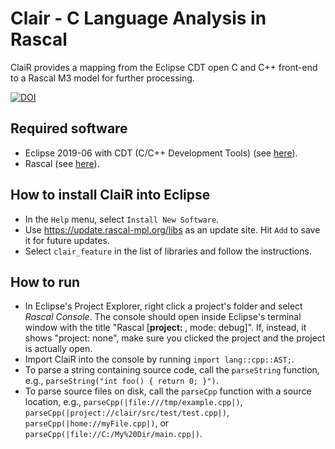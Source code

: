 # Clair - C Language Analysis in Rascal

ClaiR provides a mapping from the Eclipse CDT open C and C++ front-end to a Rascal M3 model for further processing.

[![DOI](https://zenodo.org/badge/DOI/10.5281/zenodo.891122.svg)](https://doi.org/10.5281/zenodo.891122)

## Required software
* Eclipse 2019-06 with CDT (C/C++ Development Tools) (see [here](https://www.eclipse.org/downloads/packages/release/2019-06/r/eclipse-ide-cc-developers)).
* Rascal (see [here](https://www.rascal-mpl.org/start/)).

## How to install ClaiR into Eclipse
* In the `Help` menu, select `Install New Software`.
* Use <https://update.rascal-mpl.org/libs> as an update site. Hit `Add` to save it for future updates.
* Select `clair_feature` in the list of libraries and follow the instructions.

## How to run
* In Eclipse's Project Explorer, right click a project's folder and select *Rascal Console*. The console should open inside Eclipse's terminal window with the title "Rascal [**project: <Project Name>**, mode: debug]". If, instead, it shows "project: none", make sure you clicked the project and the project is actually open.
* Import ClaiR into the console by running `import lang::cpp::AST;`.
* To parse a string containing source code, call the `parseString` function, e.g., `parseString("int foo() { return 0; }")`.
* To parse source files on disk, call the `parseCpp` function with a source location, e.g., `parseCpp(|file:///tmp/example.cpp|)`, `parseCpp(|project://clair/src/test/test.cpp|)`, `parseCpp(|home://myFile.cpp|)`, or `parseCpp(|file://C:/My%20Dir/main.cpp|)`.

